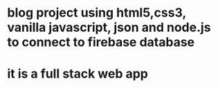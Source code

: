 # blog project using html5,css3, vanilla javascript, json and node.js to connect to firebase database





# it is a full stack web app
